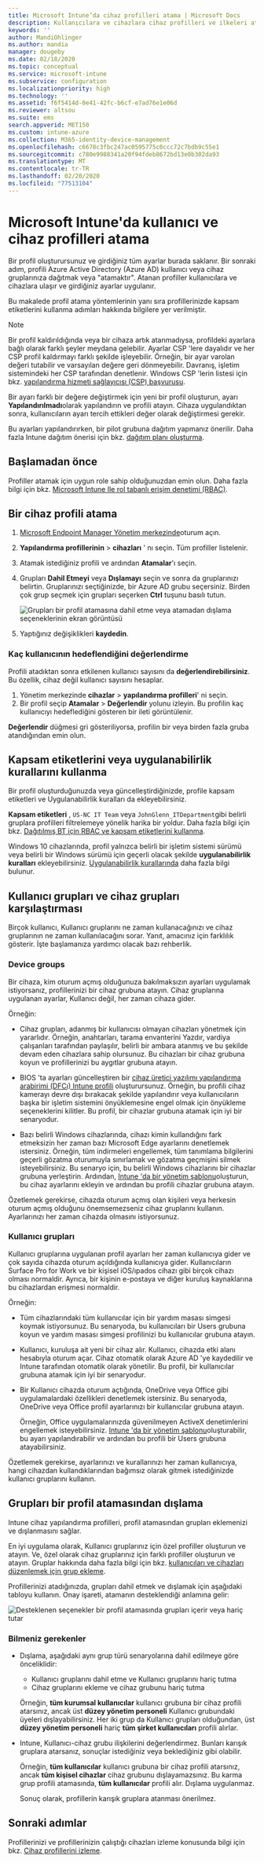 ```yaml
---
title: Microsoft Intune’da cihaz profilleri atama | Microsoft Docs
description: Kullanıcılara ve cihazlara cihaz profilleri ve ilkeleri atamak için Microsoft Endpoint Manager yönetim merkezini kullanın. Microsoft Intune'da grupları bir profil atamasının dışında tutmayı öğrenin.
keywords: ''
author: MandiOhlinger
ms.author: mandia
manager: dougeby
ms.date: 02/18/2020
ms.topic: conceptual
ms.service: microsoft-intune
ms.subservice: configuration
ms.localizationpriority: high
ms.technology: ''
ms.assetid: f6f5414d-0e41-42fc-b6cf-e7ad76e1e06d
ms.reviewer: altsou
ms.suite: ems
search.appverid: MET150
ms.custom: intune-azure
ms.collection: M365-identity-device-management
ms.openlocfilehash: c6678c3fbc247ac0595775c0ccc72c7bdb9c55e1
ms.sourcegitcommit: c780e9988341a20f94fdeb8672bd13e0b302da93
ms.translationtype: MT
ms.contentlocale: tr-TR
ms.lasthandoff: 02/20/2020
ms.locfileid: "77513104"
---
```

# <a name="assign-user-and-device-profiles-in-microsoft-intune"></a>Microsoft Intune'da kullanıcı ve cihaz profilleri atama

Bir profil oluşturursunuz ve girdiğiniz tüm ayarlar burada saklanır. Bir sonraki adım, profili Azure Active Directory (Azure AD) kullanıcı veya cihaz gruplarınıza dağıtmak veya "atamaktır". Atanan profiller kullanıcılara ve cihazlara ulaşır ve girdiğiniz ayarlar uygulanır.

Bu makalede profil atama yöntemlerinin yanı sıra profillerinizde kapsam etiketlerini kullanma adımları hakkında bilgilere yer verilmiştir.

> [!NOTE]  
> Bir profil kaldırıldığında veya bir cihaza artık atanmadıysa, profildeki ayarlara bağlı olarak farklı şeyler meydana gelebilir. Ayarlar CSP 'lere dayalıdır ve her CSP profil kaldırmayı farklı şekilde işleyebilir. Örneğin, bir ayar varolan değeri tutabilir ve varsayılan değere geri dönmeyebilir. Davranış, işletim sistemindeki her CSP tarafından denetlenir. Windows CSP 'lerin listesi için bkz. [yapılandırma hizmeti sağlayıcısı (CSP) başvurusu](https://docs.microsoft.com/windows/client-management/mdm/configuration-service-provider-reference).
>
> Bir ayarı farklı bir değere değiştirmek için yeni bir profil oluşturun, ayarı **Yapılandırılmadı**olarak yapılandırın ve profili atayın. Cihaza uygulandıktan sonra, kullanıcıların ayarı tercih ettikleri değer olarak değiştirmesi gerekir.
>
> Bu ayarları yapılandırırken, bir pilot grubuna dağıtım yapmanız önerilir. Daha fazla Intune dağıtım önerisi için bkz. [dağıtım planı oluşturma](../fundamentals/planning-guide-rollout-plan.md).

## <a name="before-you-begin"></a>Başlamadan önce

Profiller atamak için uygun role sahip olduğunuzdan emin olun. Daha fazla bilgi için bkz. [Microsoft Intune Ile rol tabanlı erişim denetimi (RBAC)](../fundamentals/role-based-access-control.md).

## <a name="assign-a-device-profile"></a>Bir cihaz profili atama

1. [Microsoft Endpoint Manager Yönetim merkezinde](https://go.microsoft.com/fwlink/?linkid=2109431)oturum açın.
2. **Yapılandırma profillerinin** > **cihazları** ' nı seçin. Tüm profiller listelenir.
3. Atamak istediğiniz profili ve ardından **Atamalar**'ı seçin.
4. Grupları **Dahil Etmeyi** veya **Dışlamayı** seçin ve sonra da gruplarınızı belirtin. Gruplarınızı seçtiğinizde, bir Azure AD grubu seçersiniz. Birden çok grup seçmek için grupları seçerken **Ctrl** tuşunu basılı tutun.

    ![Grupları bir profil atamasına dahil etme veya atamadan dışlama seçeneklerinin ekran görüntüsü](./media/device-profile-assign/group-include-exclude.png)

5. Yaptığınız değişiklikleri **kaydedin**.

### <a name="evaluate-how-many-users-are-targeted"></a>Kaç kullanıcının hedeflendiğini değerlendirme

Profili atadıktan sonra etkilenen kullanıcı sayısını da **değerlendirebilirsiniz**. Bu özellik, cihaz değil kullanıcı sayısını hesaplar.

1. Yönetim merkezinde **cihazlar** > **yapılandırma profilleri**' ni seçin.
2. Bir profil seçip **Atamalar** > **Değerlendir** yolunu izleyin. Bu profilin kaç kullanıcıyı hedeflediğini gösteren bir ileti görüntülenir.

**Değerlendir** düğmesi gri gösteriliyorsa, profilin bir veya birden fazla gruba atandığından emin olun.

## <a name="use-scope-tags-or-applicability-rules"></a>Kapsam etiketlerini veya uygulanabilirlik kurallarını kullanma

Bir profil oluşturduğunuzda veya güncelleştirdiğinizde, profile kapsam etiketleri ve Uygulanabilirlik kuralları da ekleyebilirsiniz.

**Kapsam etiketleri** , `US-NC IT Team` veya `JohnGlenn_ITDepartment`gibi belirli gruplara profilleri filtrelemeye yönelik harika bir yoldur. Daha fazla bilgi için bkz. [Dağıtılmış BT için RBAC ve kapsam etiketlerini kullanma](../fundamentals/scope-tags.md).

Windows 10 cihazlarında, profil yalnızca belirli bir işletim sistemi sürümü veya belirli bir Windows sürümü için geçerli olacak şekilde **uygulanabilirlik kuralları** ekleyebilirsiniz. [Uygulanabilirlik kurallarında](device-profile-create.md#applicability-rules) daha fazla bilgi bulunur.

## <a name="user-groups-vs-device-groups"></a>Kullanıcı grupları ve cihaz grupları karşılaştırması

Birçok kullanıcı, Kullanıcı gruplarını ne zaman kullanacağınızı ve cihaz gruplarının ne zaman kullanılacağını sorar. Yanıt, amacınız için farklılık gösterir. İşte başlamanıza yardımcı olacak bazı rehberlik.

### <a name="device-groups"></a>Device groups

Bir cihaza, kim oturum açmış olduğunuza bakılmaksızın ayarları uygulamak istiyorsanız, profillerinizi bir cihaz grubuna atayın. Cihaz gruplarına uygulanan ayarlar, Kullanıcı değil, her zaman cihaza gider.

Örneğin:

- Cihaz grupları, adanmış bir kullanıcısı olmayan cihazları yönetmek için yararlıdır. Örneğin, anahtarları, tarama envanterini Yazdır, vardiya çalışanları tarafından paylaşılır, belirli bir ambara atanmış ve bu şekilde devam eden cihazlara sahip olursunuz. Bu cihazları bir cihaz grubuna koyun ve profillerinizi bu aygıtlar grubuna atayın.

- BIOS 'ta ayarları güncelleştiren bir [cihaz üretici yazılımı yapılandırma arabirimi (DFCı) Intune profili](device-firmware-configuration-interface-windows.md) oluşturursunuz. Örneğin, bu profili cihaz kamerayı devre dışı bırakacak şekilde yapılandırır veya kullanıcıların başka bir işletim sistemini önyüklemesine engel olmak için önyükleme seçeneklerini kilitler. Bu profil, bir cihazlar grubuna atamak için iyi bir senaryodur.

- Bazı belirli Windows cihazlarında, cihazı kimin kullandığını fark etmeksizin her zaman bazı Microsoft Edge ayarlarını denetlemek istersiniz. Örneğin, tüm indirmeleri engellemek, tüm tanımlama bilgilerini geçerli gözatma oturumuyla sınırlamak ve gözatma geçmişini silmek isteyebilirsiniz. Bu senaryo için, bu belirli Windows cihazlarını bir cihazlar grubuna yerleştirin. Ardından, [Intune 'da bir yönetim şablonu](administrative-templates-windows.md)oluşturun, bu cihaz ayarlarını ekleyin ve ardından bu profili cihazlar grubuna atayın.

Özetlemek gerekirse, cihazda oturum açmış olan kişileri veya herkesin oturum açmış olduğunu önemsemezseniz cihaz gruplarını kullanın. Ayarlarınızı her zaman cihazda olmasını istiyorsunuz.

### <a name="user-groups"></a>Kullanıcı grupları

Kullanıcı gruplarına uygulanan profil ayarları her zaman kullanıcıya gider ve çok sayıda cihazda oturum açıldığında kullanıcıya gider. Kullanıcıların Surface Pro for Work ve bir kişisel iOS/ıpados cihazı gibi birçok cihazı olması normaldir. Ayrıca, bir kişinin e-postaya ve diğer kuruluş kaynaklarına bu cihazlardan erişmesi normaldir.

Örneğin:

- Tüm cihazlarındaki tüm kullanıcılar için bir yardım masası simgesi koymak istiyorsunuz. Bu senaryoda, bu kullanıcıları bir Users grubuna koyun ve yardım masası simgesi profilinizi bu kullanıcılar grubuna atayın.
- Kullanıcı, kuruluşa ait yeni bir cihaz alır. Kullanıcı, cihazda etki alanı hesabıyla oturum açar. Cihaz otomatik olarak Azure AD 'ye kaydedilir ve Intune tarafından otomatik olarak yönetilir. Bu profil, bir kullanıcılar grubuna atamak için iyi bir senaryodur.
- Bir Kullanıcı cihazda oturum açtığında, OneDrive veya Office gibi uygulamalardaki özellikleri denetlemek istersiniz. Bu senaryoda, OneDrive veya Office profil ayarlarınızı bir kullanıcılar grubuna atayın.

  Örneğin, Office uygulamalarınızda güvenilmeyen ActiveX denetimlerini engellemek isteyebilirsiniz. [Intune 'da bir yönetim şablonu](administrative-templates-windows.md)oluşturabilir, bu ayarı yapılandırabilir ve ardından bu profili bir Users grubuna atayabilirsiniz.

Özetlemek gerekirse, ayarlarınızı ve kurallarınızı her zaman kullanıcıya, hangi cihazdan kullandıklarından bağımsız olarak gitmek istediğinizde kullanıcı gruplarını kullanın.

## <a name="exclude-groups-from-a-profile-assignment"></a>Grupları bir profil atamasından dışlama

Intune cihaz yapılandırma profilleri, profil atamasından grupları eklemenizi ve dışlanmasını sağlar.

En iyi uygulama olarak, Kullanıcı gruplarınız için özel profiller oluşturun ve atayın. Ve, özel olarak cihaz gruplarınız için farklı profiller oluşturun ve atayın. Gruplar hakkında daha fazla bilgi için bkz. [kullanıcıları ve cihazları düzenlemek için grup ekleme](../fundamentals/groups-add.md).

Profillerinizi atadığınızda, grupları dahil etmek ve dışlamak için aşağıdaki tabloyu kullanın. Onay işareti, atamanın desteklendiği anlamına gelir:

![Desteklenen seçenekler bir profil atamasında grupları içerir veya hariç tutar](./media/device-profile-assign/include-exclude-user-device-groups.png)

### <a name="what-you-should-know"></a>Bilmeniz gerekenler

- Dışlama, aşağıdaki aynı grup türü senaryolarına dahil edilmeye göre önceliklidir:

  - Kullanıcı gruplarını dahil etme ve Kullanıcı gruplarını hariç tutma
  - Cihaz gruplarını ekleme ve cihaz grubunu hariç tutma

  Örneğin, **tüm kurumsal kullanıcılar** kullanıcı grubuna bir cihaz profili atarsınız, ancak üst **düzey yönetim personeli** Kullanıcı grubundaki üyeleri dışlayabilirsiniz. Her iki grup da Kullanıcı grupları olduğundan, üst **düzey yönetim personeli** hariç **tüm şirket kullanıcıları** profili alırlar.

- Intune, Kullanıcı-cihaz grubu ilişkilerini değerlendirmez. Bunları karışık gruplara atarsanız, sonuçlar istediğiniz veya beklediğiniz gibi olabilir.

  Örneğin, **tüm kullanıcılar** kullanıcı grubuna bir cihaz profili atarsınız, ancak **tüm kişisel cihazlar** cihaz grubunu dışlayamazsınız. Bu karma grup profili atamasında, **tüm kullanıcılar** profili alır. Dışlama uygulanmaz.

  Sonuç olarak, profillerin karışık gruplara atanması önerilmez.

## <a name="next-steps"></a>Sonraki adımlar

Profillerinizi ve profillerinizin çalıştığı cihazları izleme konusunda bilgi için bkz. [Cihaz profillerini izleme](device-profile-monitor.md).
